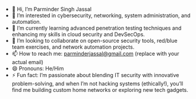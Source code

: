 - 👋 Hi, I’m Parminder Singh Jassal
- 👀 I’m interested in cybersecurity, networking, system administration, and automation.  
- 🌱 I’m currently learning advanced penetration testing techniques and enhancing my skills in cloud security and DevSecOps.  
- 💞️ I’m looking to collaborate on open-source security tools, red/blue team exercises, and network automation projects.  
- 📫 How to reach me: parminderjassal@gmail.com (replace with your actual email)  
- 😄 Pronouns: He/Him  
- ⚡ Fun fact: I’m passionate about blending IT security with innovative problem-solving, and when I’m not hacking systems (ethically!), you’ll find me building custom home networks or exploring new tech gadgets.  

<!---
rickyjassal/rickyjassal is a ✨ special ✨ repository because its `README.md` (this file) appears on your GitHub profile.
You can click the Preview link to take a look at your changes.
--->
